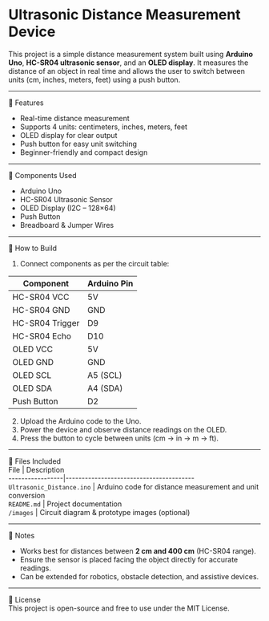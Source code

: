 # Ultrasonic Distance Measurement Device  

This project is a simple distance measurement system built using **Arduino Uno**, **HC-SR04 ultrasonic sensor**, and an **OLED display**. It measures the distance of an object in real time and allows the user to switch between units (cm, inches, meters, feet) using a push button.  

---

🚀 Features  
- Real-time distance measurement  
- Supports 4 units: centimeters, inches, meters, feet  
- OLED display for clear output  
- Push button for easy unit switching  
- Beginner-friendly and compact design  

---

🧰 Components Used  
- Arduino Uno  
- HC-SR04 Ultrasonic Sensor  
- OLED Display (I2C – 128×64)  
- Push Button  
- Breadboard & Jumper Wires  

---

🔧 How to Build  
1. Connect components as per the circuit table:  

| Component       | Arduino Pin |
|-----------------|-------------|
| HC-SR04 VCC     | 5V          |
| HC-SR04 GND     | GND         |
| HC-SR04 Trigger | D9          |
| HC-SR04 Echo    | D10         |
| OLED VCC        | 5V          |
| OLED GND        | GND         |
| OLED SCL        | A5 (SCL)    |
| OLED SDA        | A4 (SDA)    |
| Push Button     | D2          |

2. Upload the Arduino code to the Uno.  
3. Power the device and observe distance readings on the OLED.  
4. Press the button to cycle between units (cm → in → m → ft).  

---

📂 Files Included  
File             | Description  
-----------------|----------------------------------------  
`Ultrasonic_Distance.ino` | Arduino code for distance measurement and unit conversion  
`README.md`      | Project documentation  
`/images`        | Circuit diagram & prototype images (optional)  

---

📝 Notes  
- Works best for distances between **2 cm and 400 cm** (HC-SR04 range).  
- Ensure the sensor is placed facing the object directly for accurate readings.  
- Can be extended for robotics, obstacle detection, and assistive devices.  

---

📄 License  
This project is open-source and free to use under the MIT License.  

